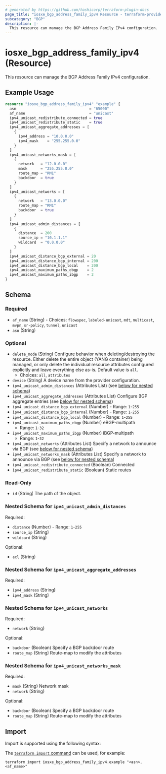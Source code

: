 ```yaml
---
# generated by https://github.com/hashicorp/terraform-plugin-docs
page_title: "iosxe_bgp_address_family_ipv4 Resource - terraform-provider-iosxe"
subcategory: "BGP"
description: |-
  This resource can manage the BGP Address Family IPv4 configuration.
---
```


# iosxe_bgp_address_family_ipv4 (Resource)

This resource can manage the BGP Address Family IPv4 configuration.

## Example Usage

```terraform
resource "iosxe_bgp_address_family_ipv4" "example" {
  asn                                 = "65000"
  af_name                             = "unicast"
  ipv4_unicast_redistribute_connected = true
  ipv4_unicast_redistribute_static    = true
  ipv4_unicast_aggregate_addresses = [
    {
      ipv4_address = "10.0.0.0"
      ipv4_mask    = "255.255.0.0"
    }
  ]
  ipv4_unicast_networks_mask = [
    {
      network   = "12.0.0.0"
      mask      = "255.255.0.0"
      route_map = "RM1"
      backdoor  = true
    }
  ]
  ipv4_unicast_networks = [
    {
      network   = "13.0.0.0"
      route_map = "RM1"
      backdoor  = true
    }
  ]
  ipv4_unicast_admin_distances = [
    {
      distance  = 200
      source_ip = "10.1.1.1"
      wildcard  = "0.0.0.0"
    }
  ]
  ipv4_unicast_distance_bgp_external = 20
  ipv4_unicast_distance_bgp_internal = 200
  ipv4_unicast_distance_bgp_local    = 200
  ipv4_unicast_maximum_paths_ebgp    = 2
  ipv4_unicast_maximum_paths_ibgp    = 2
}
```

<!-- schema generated by tfplugindocs -->
## Schema

### Required

- `af_name` (String) - Choices: `flowspec`, `labeled-unicast`, `mdt`, `multicast`, `mvpn`, `sr-policy`, `tunnel`, `unicast`
- `asn` (String)

### Optional

- `delete_mode` (String) Configure behavior when deleting/destroying the resource. Either delete the entire object (YANG container) being managed, or only delete the individual resource attributes configured explicitly and leave everything else as-is. Default value is `all`.
  - Choices: `all`, `attributes`
- `device` (String) A device name from the provider configuration.
- `ipv4_unicast_admin_distances` (Attributes List) (see [below for nested schema](#nestedatt--ipv4_unicast_admin_distances))
- `ipv4_unicast_aggregate_addresses` (Attributes List) Configure BGP aggregate entries (see [below for nested schema](#nestedatt--ipv4_unicast_aggregate_addresses))
- `ipv4_unicast_distance_bgp_external` (Number) - Range: `1`-`255`
- `ipv4_unicast_distance_bgp_internal` (Number) - Range: `1`-`255`
- `ipv4_unicast_distance_bgp_local` (Number) - Range: `1`-`255`
- `ipv4_unicast_maximum_paths_ebgp` (Number) eBGP-multipath
  - Range: `1`-`32`
- `ipv4_unicast_maximum_paths_ibgp` (Number) iBGP-multipath
  - Range: `1`-`32`
- `ipv4_unicast_networks` (Attributes List) Specify a network to announce via BGP (see [below for nested schema](#nestedatt--ipv4_unicast_networks))
- `ipv4_unicast_networks_mask` (Attributes List) Specify a network to announce via BGP (see [below for nested schema](#nestedatt--ipv4_unicast_networks_mask))
- `ipv4_unicast_redistribute_connected` (Boolean) Connected
- `ipv4_unicast_redistribute_static` (Boolean) Static routes

### Read-Only

- `id` (String) The path of the object.

<a id="nestedatt--ipv4_unicast_admin_distances"></a>
### Nested Schema for `ipv4_unicast_admin_distances`

Required:

- `distance` (Number) - Range: `1`-`255`
- `source_ip` (String)
- `wildcard` (String)

Optional:

- `acl` (String)


<a id="nestedatt--ipv4_unicast_aggregate_addresses"></a>
### Nested Schema for `ipv4_unicast_aggregate_addresses`

Required:

- `ipv4_address` (String)
- `ipv4_mask` (String)


<a id="nestedatt--ipv4_unicast_networks"></a>
### Nested Schema for `ipv4_unicast_networks`

Required:

- `network` (String)

Optional:

- `backdoor` (Boolean) Specify a BGP backdoor route
- `route_map` (String) Route-map to modify the attributes


<a id="nestedatt--ipv4_unicast_networks_mask"></a>
### Nested Schema for `ipv4_unicast_networks_mask`

Required:

- `mask` (String) Network mask
- `network` (String)

Optional:

- `backdoor` (Boolean) Specify a BGP backdoor route
- `route_map` (String) Route-map to modify the attributes

## Import

Import is supported using the following syntax:

The [`terraform import` command](https://developer.hashicorp.com/terraform/cli/commands/import) can be used, for example:

```shell
terraform import iosxe_bgp_address_family_ipv4.example "<asn>,<af_name>"
```
